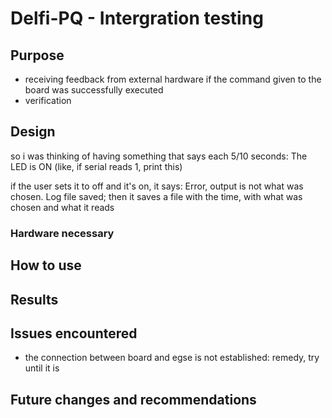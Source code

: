 # Delfi-PQ - Intergration testing

## Purpose

- receiving feedback from external hardware if the command given to the board was successfully executed
- verification

## Design

so i was thinking of having something that says each 5/10 seconds: The LED is ON (like, if serial reads 1, print this)

if the user sets it to off and it's on, it says: Error, output is not what was chosen. Log file saved; then it saves a file with the time, with what was chosen and what it reads

### Hardware necessary


## How to use


## Results

## Issues encountered

- the connection between board and egse is not established: remedy, try until it is


## Future changes and recommendations

